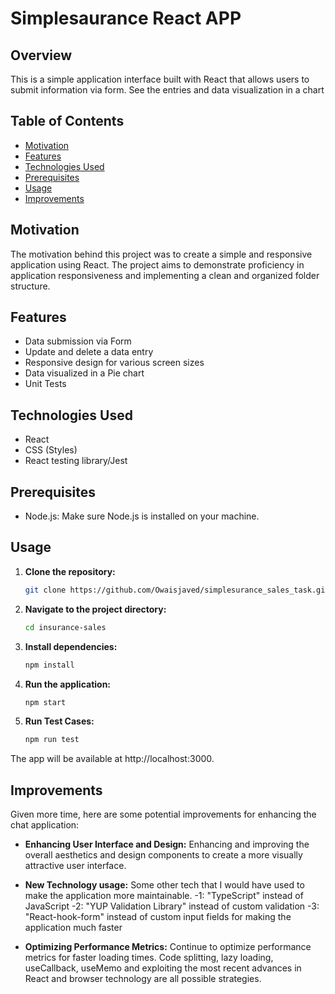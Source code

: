 # Simplesaurance React APP

## Overview

This is a simple application interface built with React that allows users to submit information via form. See the entries and data visualization in a chart


## Table of Contents

- [Motivation](#motivation)
- [Features](#features)
- [Technologies Used](#technologies-used)
- [Prerequisites](#prerequisites)
- [Usage](#usage)
- [Improvements](#improvements)

## Motivation

The motivation behind this project was to create a simple and responsive application using React. The project aims to demonstrate proficiency in application responsiveness and implementing a clean and organized folder structure.

## Features

- Data submission via Form
- Update and delete a data entry
- Responsive design for various screen sizes
- Data visualized in a Pie chart
- Unit Tests

## Technologies Used

- React
- CSS (Styles)
- React testing library/Jest

## Prerequisites

- Node.js: Make sure Node.js is installed on your machine.

## Usage

1. **Clone the repository:**

   ```bash
   git clone https://github.com/Owaisjaved/simplesurance_sales_task.git
   ```

2. **Navigate to the project directory:**

   ```bash
   cd insurance-sales
   ```

3. **Install dependencies:**

   ```bash
   npm install
   ```

4. **Run the application:**

   ```bash
   npm start
   ```

5. **Run Test Cases:**

   ```bash
   npm run test
   ```

The app will be available at http://localhost:3000.

## Improvements

Given more time, here are some potential improvements for enhancing the chat application:

- **Enhancing User Interface and Design:**
  Enhancing and improving the overall aesthetics and design components to create a more visually attractive user interface.

- **New Technology usage:**
  Some other tech that I would have used to make the application more maintainable.
  -1: "TypeScript" instead of JavaScript
  -2: "YUP Validation Library" instead of custom validation
  -3: "React-hook-form" instead of custom input fields for making the application much faster

- **Optimizing Performance Metrics:**
  Continue to optimize performance metrics for faster loading times. Code splitting, lazy loading, useCallback, useMemo and exploiting the most recent advances in React and browser technology are all possible strategies.


